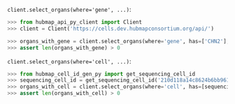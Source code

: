 `client.select_organs(where='gene', ...)`:
```python
>>> from hubmap_api_py_client import Client
>>> client = Client('https://cells.dev.hubmapconsortium.org/api/')

>>> organs_with_gene = client.select_organs(where='gene', has=['CHN2'], genomic_modality='atac', p_value=0.05, logical_operator='and')
>>> assert len(organs_with_gene) > 0

```

`client.select_organs(where='cell', ...)`:
```python
>>> from hubmap_cell_id_gen_py import get_sequencing_cell_id
>>> sequencing_cell_id = get_sequencing_cell_id('210d118a14c8624b6bb9610a9062656e','AAACAACGAAACGTGG')
>>> organs_with_cell = client.select_organs(where='cell', has=[sequencing_cell_id])
>>> assert len(organs_with_cell) > 0

```